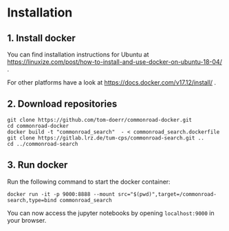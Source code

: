 # Installation
## 1. Install docker
You can find installation instructions for Ubuntu at
https://linuxize.com/post/how-to-install-and-use-docker-on-ubuntu-18-04/ .

For other platforms have a look at
https://docs.docker.com/v17.12/install/ .

## 2. Download repositories
```
git clone https://github.com/tom-doerr/commonroad-docker.git
cd commonroad-docker
docker build -t "commonroad_search"  - < commonroad_search.dockerfile
git clone https://gitlab.lrz.de/tum-cps/commonroad-search.git ..
cd ../commonroad-search
```

## 3. Run docker
Run the following command to start the docker container:
```
docker run -it -p 9000:8888 --mount src="$(pwd)",target=/commonroad-search,type=bind commonroad_search
```
You can now access the jupyter notebooks by opening `localhost:9000` in your browser.
